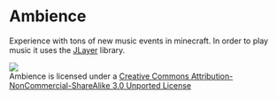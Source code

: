 # Ambience
Experience with tons of new music events in minecraft. In order to play music it uses the [JLayer](http://www.javazoom.net/javalayer/javalayer.html) library.

![](http://i.creativecommons.org/l/by-nc-sa/3.0/88x31.png)  
Ambience is licensed under a [Creative Commons Attribution-NonCommercial-ShareAlike 3.0 Unported License](http://creativecommons.org/licenses/by-nc-sa/3.0/deed.en_GB)  
